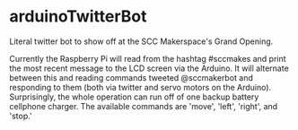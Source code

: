 # arduinoTwitterBot
Literal twitter bot to show off at the SCC Makerspace's Grand Opening.  

Currently the Raspberry Pi will read from the hashtag #sccmakes and print the most recent message to the LCD screen via the Arduino.  It will alternate between this and reading commands tweeted @sccmakerbot and responding to them (both via twitter and servo motors on the Arduino).  Surprisingly, the whole operation can run off of one backup battery cellphone charger.   The available commands are 'move', 'left', 'right', and 'stop.' 
